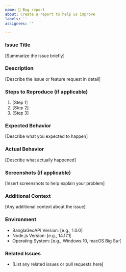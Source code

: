 ```yaml
---
name: 🐛 Bug report
about: Create a report to help us improve
labels: ''
assignees: ''

---
```


### Issue Title
[Summarize the issue briefly]

### Description
[Describe the issue or feature request in detail]

### Steps to Reproduce (if applicable)
1. [Step 1]
2. [Step 2]
3. [Step 3]

### Expected Behavior
[Describe what you expected to happen]

### Actual Behavior
[Describe what actually happened]

### Screenshots (if applicable)
[Insert screenshots to help explain your problem]

### Additional Context
[Any additional context about the issue]

### Environment
- BanglaGeoAPI Version: [e.g., 1.0.0]
- Node.js Version: [e.g., 14.17.1]
- Operating System: [e.g., Windows 10, macOS Big Sur]

### Related Issues
- [List any related issues or pull requests here]
